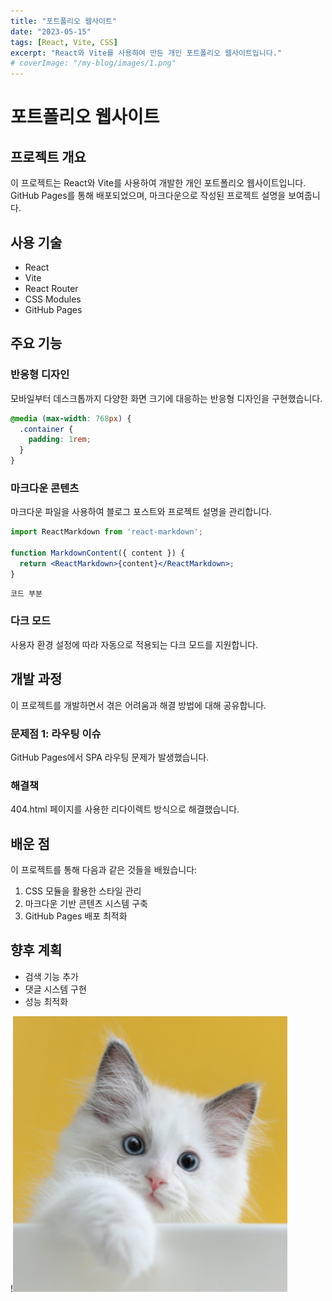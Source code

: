 ```yaml
---
title: "포트폴리오 웹사이트"
date: "2023-05-15"
tags: [React, Vite, CSS]
excerpt: "React와 Vite를 사용하여 만든 개인 포트폴리오 웹사이트입니다."
# coverImage: "/my-blog/images/1.png"
---
```


# 포트폴리오 웹사이트

## 프로젝트 개요

이 프로젝트는 React와 Vite를 사용하여 개발한 개인 포트폴리오 웹사이트입니다. GitHub Pages를 통해 배포되었으며, 마크다운으로 작성된 프로젝트 설명을 보여줍니다.

## 사용 기술

- React
- Vite
- React Router
- CSS Modules
- GitHub Pages

## 주요 기능

### 반응형 디자인

모바일부터 데스크톱까지 다양한 화면 크기에 대응하는 반응형 디자인을 구현했습니다.

```css
@media (max-width: 768px) {
  .container {
    padding: 1rem;
  }
}
```

### 마크다운 콘텐츠

마크다운 파일을 사용하여 블로그 포스트와 프로젝트 설명을 관리합니다.

```jsx
import ReactMarkdown from 'react-markdown';

function MarkdownContent({ content }) {
  return <ReactMarkdown>{content}</ReactMarkdown>;
}
```

```jsx
코드 부분
```

### 다크 모드

사용자 환경 설정에 따라 자동으로 적용되는 다크 모드를 지원합니다.

## 개발 과정

이 프로젝트를 개발하면서 겪은 어려움과 해결 방법에 대해 공유합니다.

### 문제점 1: 라우팅 이슈

GitHub Pages에서 SPA 라우팅 문제가 발생했습니다.

### 해결책

404.html 페이지를 사용한 리다이렉트 방식으로 해결했습니다.

## 배운 점

이 프로젝트를 통해 다음과 같은 것들을 배웠습니다:

1. CSS 모듈을 활용한 스타일 관리
2. 마크다운 기반 콘텐츠 시스템 구축
3. GitHub Pages 배포 최적화

## 향후 계획

- 검색 기능 추가
- 댓글 시스템 구현
- 성능 최적화

!<img src="../../assets/images/first-post.png">